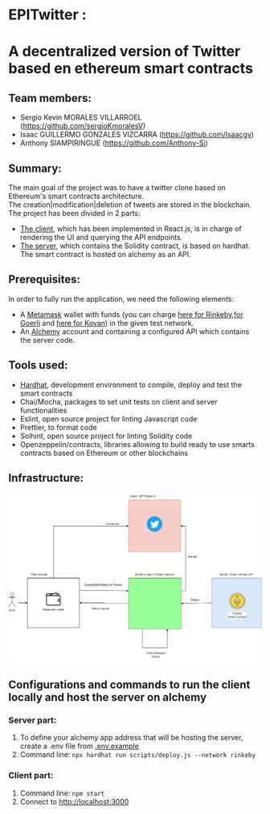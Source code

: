 # EPITwitter : 
# A decentralized version of Twitter based en ethereum smart contracts
## Team members:
* Sergio Kevin MORALES VILLARROEL (https://github.com/sergioKmoralesV)
* Isaac GUILLERMO GONZALES VIZCARRA (https://github.com/Isaacgv)
* Anthony SIAMPIRINGUE (https://github.com/Anthony-Si) 


## Summary:  
The main goal of the project was to have a twitter clone based on Ethereum's smart contracts architecture.  
The creation|modification|deletion of tweets are stored in the blockchain.  
The project has been divided in 2 parts:  
* [The client](https://github.com/sergioKmoralesV/blockchain-light-twitter/tree/main/client#readme), which has been implemented in React.js, is in charge of rendering the UI and querying the API endpoints.  
* [The server](https://github.com/sergioKmoralesV/blockchain-light-twitter/tree/main/server#readme), which contains the Solidity contract, is based on hardhat. The smart contract is hosted on alchemy as an API.

## Prerequisites: 
In order to fully run the application, we need the following elements: 
* A [Metamask](https://metamask.io/) wallet with funds (you can charge [here for Rinkeby](https://rinkebyfaucet.com/),[for Goerli](https://goerlifaucet.com/) and [here for Kovan](https://ethdrop.dev//)) in the given test network. 
* An [Alchemy](https://www.alchemy.com/) account and containing a configured API which contains the server code.  


## Tools used:  
* [Hardhat](https://hardhat.org/), development environment to compile, deploy and test the smart contracts 
* Chai/Mocha, packages to set unit tests on client and server functionalities
* Eslint, open source project for linting Javascript code
* Prettier, to format code  
* Solhint, open source project for linting Solidity code
* Openzeppelin/contracts, libraries allowing to build ready to use smarts contracts based on Ethereum or other blockchains  

## Infrastructure: 
![EPITwitter infrastructure](assets/EPITwitter_infra.png)


## Configurations and commands to run the client locally and host the server on alchemy  
### Server part:
1. To define your alchemy app address that will be hosting the server, create a .env file from [.env.example](./.env.example)  
2. Command line: ``` npx hardhat run scripts/deploy.js --network rinkeby ```

### Client part:
1. Command line: ``` npm start ```
2. Connect to [http://localhost:3000](http://localhost:3000)

